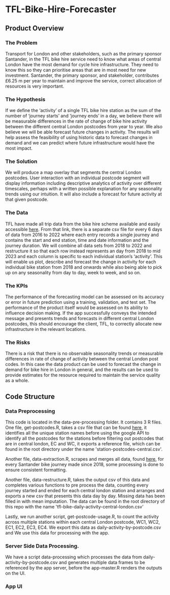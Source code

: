 # TFL-Bike-Hire-Forecaster

## Product Overview

### The Problem
Transport for London and other stakeholders, such as the primary sponsor Santander, in the TFL bike hire service need to know what areas of central London have the most demand for cycle hire infrastructure. They need to know this so they can prioritise areas that are in most need for new investment. Santander, the primary sponsor, and stakeholder, contributes £6.25 m per year to maintain and improve the service, correct allocation of resources is very important.

### The Hypothesis
If we define the ‘activity’ of a single TFL bike hire station as the sum of the number of ‘journey starts’ and ‘journey ends’ in a day, we believe there will be measurable differences in the rate of change of bike hire activity between the different central London postcodes from year to year. We also believe we will be able forecast future changes in activity. The results will help assess the feasibility of using historic data to forecast changes in demand and we can predict where future infrastructure would have the most impact.

### The Solution
We will produce a map overlay that segments the central London postcodes. User interaction with an individual postcode segment will display information including descriptive analytics of activity over different timescales, perhaps with a written possible explanation for any seasonality trends using our intuition. It will also include a forecast for future activity at that given postcode.

### The Data
TFL have made all trip data from the bike hire scheme available and easily accessible [here](https://cycling.data.tfl.gov.uk). From that link, there is a separate csv file for every 6 days of data from 2016 to 2022 where each entry records a single journey and contains the start and end station, time and date information and the journey duration. We will combine all data sets from 2018 to 2022 and restructure it so that each row instead represents an day from 2018 to mid 2023 and each column is specific to each individual station’s ‘activity’. This will enable us plot, describe and forecast the change in activity for each individual bike station from 2018 and onwards while also being able to pick up on any seasonality from day to day, week to week, and so on.

### The KPIs
The performance of the forecasting model can be assessed on its accuracy or error in future prediction using a training, validation, and test set. The performance of the product itself would be assessed on its ability to influence decision making. If the app successfully conveys the intended message and presents trends and forecasts in different central London postcodes, this should encourage the client, TFL, to correctly allocate new infrastructure in the relevant locations.

### The Risks
There is a risk that there is no observable seasonality trends or measurable differences in rate of change of activity between the central London post codes. In this case the data product can be used to forecast the change in demand for bike hire in London in general, and the results can be used to provide estimates for the resource required to maintain the service quality as a whole.

## Code Structure

### Data Preprocessing
This code is located in the data-pre-processing folder. It contains 3 R files. One file, get-postcodes.R, takes a csv file that can be found [here](https://cycling.data.tfl.gov.uk/usage-stats/371JourneyDataExtract22May2023-28May2023.csv), it identifies all the unique station names before using the google API to identify all the postcodes for the stations before filtering out postcodes that are in central london, EC and WC, it exports a reference file, which can be found in the root directory under the name 'station-postcodes-central.csv'.

Another file, data-extraction.R, scrapes and merges all data, found [here](https://cycling.data.tfl.gov.uk/), for every Santander bike journey made since 2018, some processing is done to ensure consistent formatting.

Another file, data-restructure.R, takes the output csv of this data and completes various functions to pre process the data, counting every journey started and ended for each central london station and arranges and exports a new csv that presents this data day by day. Missing data has been filled in with mean imputation. The data can be found in the root directory of this repo with the name 'tfl-bike-daily-activity-central-london.csv'

Lastly, we run another script, get-postcode-usage.R, to count the activity across multiple stations within each central London postcode, WC1, WC2, EC1, EC2, EC3, EC4. We export this data as daily-activity-by-postcode.csv and We use this data for processing with the app.

### Server Side Data Processing.
We have a script data-processing which processes the data from daily-activity-by-postcode.csv and generates multiple data frames to be referenced by the app server, before the app-master.R renders the outputs on the UI.

### App UI

